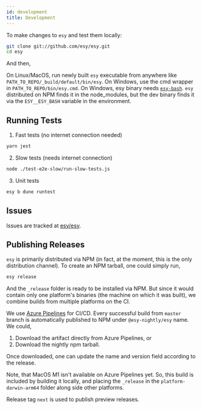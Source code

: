 ```yaml
---
id: development
title: Development
---
```


To make changes to `esy` and test them locally:

```bash
git clone git://github.com/esy/esy.git
cd esy
```

And then,

On Linux/MacOS, run newly built `esy` executable from anywhere like `PATH_TO_REPO/_build/default/bin/esy`.
On Windows, use the cmd wrapper in `PATH_TO_REPO/bin/esy.cmd`. On Windows, esy binary needs [`esy-bash`](https://github.com/esy/esy-bash). `esy` distributed on NPM finds it in the node_modules, but the dev binary finds it via the `ESY__ESY_BASH` variable in the environment.

## Running Tests

1. Fast tests (no internet connection needed)
```sh
yarn jest
```

2. Slow tests (needs internet connection)

```sh
node ./test-e2e-slow/run-slow-tests.js
```

3. Unit tests

```sh
esy b dune runtest
```

## Issues

Issues are tracked at [esy/esy](https://github.com/esy/esy).

## Publishing Releases

`esy` is primarily distributed via NPM (in fact, at the moment, this
is the only distribution channel). To create an NPM tarball, one could
simply run, 

```sh
esy release
```

And the `_release` folder is ready to be installed via NPM. But since
it would contain only one platform's binaries (the machine on which it
was built), we combine builds from multiple platforms on the CI.

We use [Azure Pipelines](https://dev.azure.com/esy-dev/esy/_build) for
CI/CD. Every successful build from `master` branch is automatically
published to NPM under `@esy-nightly/esy` name. We could,

1. Download the artifact directly from Azure Pipelines, or
2. Download the nightly npm tarball.

Once downloaded, one can update the name and version field according
to the release.

Note, that MacOS M1 isn't available on Azure Pipelines yet. So, this
build is included by building it locally, and placing the `_release`
in the `platform-darwin-arm64` folder along side other platforms.

Release tag `next` is used to publish preview releases.
